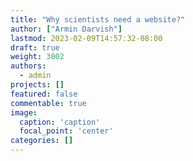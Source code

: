 ```yaml
---
title: "Why scientists need a website?"
author: ["Armin Darvish"]
lastmod: 2023-02-09T14:57:32-08:00
draft: true
weight: 3002
authors:
  - admin
projects: []
featured: false
commentable: true
image:
  caption: 'caption'
  focal_point: 'center'
categories: []
---
```

